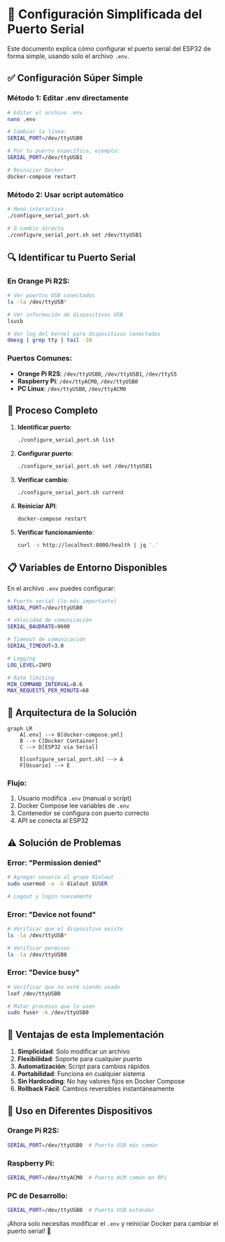 # 🔧 Configuración Simplificada del Puerto Serial

Este documento explica cómo configurar el puerto serial del ESP32 de forma simple, usando solo el archivo `.env`.

## ✅ **Configuración Súper Simple**

### Método 1: Editar .env directamente
```bash
# Editar el archivo .env
nano .env

# Cambiar la línea:
SERIAL_PORT=/dev/ttyUSB0

# Por tu puerto específico, ejemplo:
SERIAL_PORT=/dev/ttyUSB1

# Reiniciar Docker
docker-compose restart
```

### Método 2: Usar script automático
```bash
# Menú interactivo
./configure_serial_port.sh

# O cambio directo
./configure_serial_port.sh set /dev/ttyUSB1
```

## 🔍 **Identificar tu Puerto Serial**

### En Orange Pi R2S:
```bash
# Ver puertos USB conectados
ls -la /dev/ttyUSB*

# Ver información de dispositivos USB
lsusb

# Ver log del kernel para dispositivos conectados
dmesg | grep tty | tail -10
```

### Puertos Comunes:
- **Orange Pi R2S**: `/dev/ttyUSB0`, `/dev/ttyUSB1`, `/dev/ttyS5`
- **Raspberry Pi**: `/dev/ttyACM0`, `/dev/ttyUSB0`
- **PC Linux**: `/dev/ttyUSB0`, `/dev/ttyACM0`

## 🚀 **Proceso Completo**

1. **Identificar puerto**:
   ```bash
   ./configure_serial_port.sh list
   ```

2. **Configurar puerto**:
   ```bash
   ./configure_serial_port.sh set /dev/ttyUSB1
   ```

3. **Verificar cambio**:
   ```bash
   ./configure_serial_port.sh current
   ```

4. **Reiniciar API**:
   ```bash
   docker-compose restart
   ```

5. **Verificar funcionamiento**:
   ```bash
   curl -s http://localhost:8000/health | jq '.'
   ```

## 📋 **Variables de Entorno Disponibles**

En el archivo `.env` puedes configurar:

```bash
# Puerto serial (lo más importante)
SERIAL_PORT=/dev/ttyUSB0

# Velocidad de comunicación
SERIAL_BAUDRATE=9600

# Timeout de comunicación
SERIAL_TIMEOUT=3.0

# Logging
LOG_LEVEL=INFO

# Rate limiting
MIN_COMMAND_INTERVAL=0.6
MAX_REQUESTS_PER_MINUTE=60
```

## 🔧 **Arquitectura de la Solución**

```mermaid
graph LR
    A[.env] --> B[docker-compose.yml]
    B --> C[Docker Container]
    C --> D[ESP32 via Serial]
    
    E[configure_serial_port.sh] --> A
    F[Usuario] --> E
```

### Flujo:
1. Usuario modifica `.env` (manual o script)
2. Docker Compose lee variables de `.env`
3. Contenedor se configura con puerto correcto
4. API se conecta al ESP32

## ⚠️ **Solución de Problemas**

### Error: "Permission denied"
```bash
# Agregar usuario al grupo dialout
sudo usermod -a -G dialout $USER

# Logout y login nuevamente
```

### Error: "Device not found"
```bash
# Verificar que el dispositivo existe
ls -la /dev/ttyUSB*

# Verificar permisos
ls -la /dev/ttyUSB0
```

### Error: "Device busy"
```bash
# Verificar que no esté siendo usado
lsof /dev/ttyUSB0

# Matar procesos que lo usen
sudo fuser -k /dev/ttyUSB0
```

## 🎯 **Ventajas de esta Implementación**

1. **Simplicidad**: Solo modificar un archivo
2. **Flexibilidad**: Soporte para cualquier puerto
3. **Automatización**: Script para cambios rápidos
4. **Portabilidad**: Funciona en cualquier sistema
5. **Sin Hardcoding**: No hay valores fijos en Docker Compose
6. **Rollback Fácil**: Cambios reversibles instantáneamente

## 📱 **Uso en Diferentes Dispositivos**

### Orange Pi R2S:
```bash
SERIAL_PORT=/dev/ttyUSB0  # Puerto USB más común
```

### Raspberry Pi:
```bash
SERIAL_PORT=/dev/ttyACM0  # Puerto ACM común en RPi
```

### PC de Desarrollo:
```bash
SERIAL_PORT=/dev/ttyUSB0  # Puerto USB estándar
```

¡Ahora solo necesitas modificar el `.env` y reiniciar Docker para cambiar el puerto serial! 🎉
